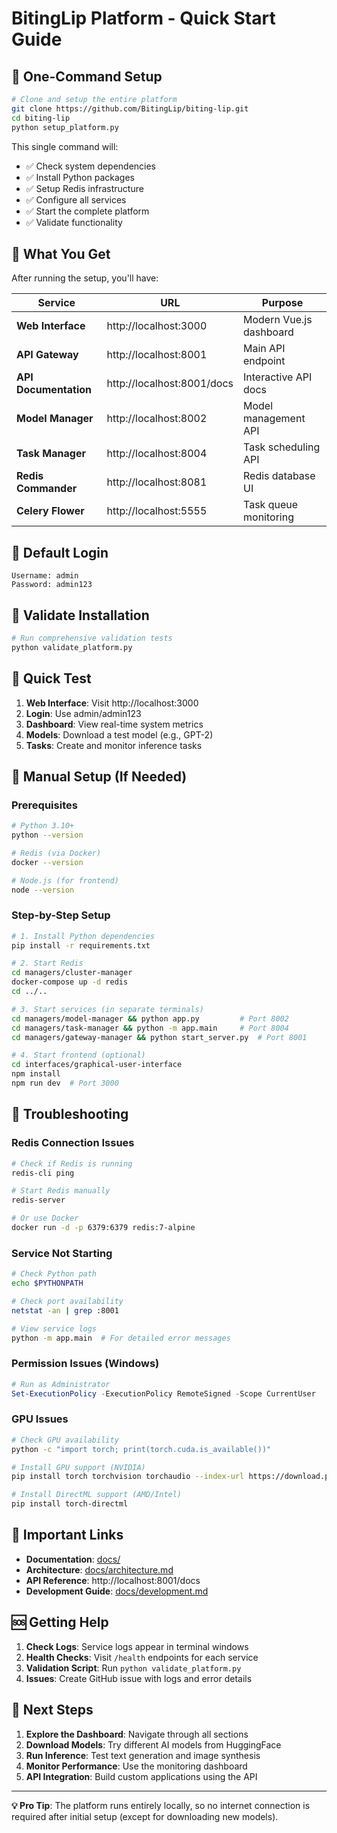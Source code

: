 # BitingLip Platform - Quick Start Guide

## 🚀 One-Command Setup

```bash
# Clone and setup the entire platform
git clone https://github.com/BitingLip/biting-lip.git
cd biting-lip
python setup_platform.py
```

This single command will:

- ✅ Check system dependencies
- ✅ Install Python packages
- ✅ Setup Redis infrastructure
- ✅ Configure all services
- ✅ Start the complete platform
- ✅ Validate functionality

## 🎯 What You Get

After running the setup, you'll have:

| Service               | URL                        | Purpose                 |
| --------------------- | -------------------------- | ----------------------- |
| **Web Interface**     | http://localhost:3000      | Modern Vue.js dashboard |
| **API Gateway**       | http://localhost:8001      | Main API endpoint       |
| **API Documentation** | http://localhost:8001/docs | Interactive API docs    |
| **Model Manager**     | http://localhost:8002      | Model management API    |
| **Task Manager**      | http://localhost:8004      | Task scheduling API     |
| **Redis Commander**   | http://localhost:8081      | Redis database UI       |
| **Celery Flower**     | http://localhost:5555      | Task queue monitoring   |

## 🔐 Default Login

```
Username: admin
Password: admin123
```

## 🧪 Validate Installation

```bash
# Run comprehensive validation tests
python validate_platform.py
```

## 📱 Quick Test

1. **Web Interface**: Visit http://localhost:3000
2. **Login**: Use admin/admin123
3. **Dashboard**: View real-time system metrics
4. **Models**: Download a test model (e.g., GPT-2)
5. **Tasks**: Create and monitor inference tasks

## 🔧 Manual Setup (If Needed)

### Prerequisites

```bash
# Python 3.10+
python --version

# Redis (via Docker)
docker --version

# Node.js (for frontend)
node --version
```

### Step-by-Step Setup

```bash
# 1. Install Python dependencies
pip install -r requirements.txt

# 2. Start Redis
cd managers/cluster-manager
docker-compose up -d redis
cd ../..

# 3. Start services (in separate terminals)
cd managers/model-manager && python app.py         # Port 8002
cd managers/task-manager && python -m app.main     # Port 8004
cd managers/gateway-manager && python start_server.py  # Port 8001

# 4. Start frontend (optional)
cd interfaces/graphical-user-interface
npm install
npm run dev  # Port 3000
```

## 🚨 Troubleshooting

### Redis Connection Issues

```bash
# Check if Redis is running
redis-cli ping

# Start Redis manually
redis-server

# Or use Docker
docker run -d -p 6379:6379 redis:7-alpine
```

### Service Not Starting

```bash
# Check Python path
echo $PYTHONPATH

# Check port availability
netstat -an | grep :8001

# View service logs
python -m app.main  # For detailed error messages
```

### Permission Issues (Windows)

```powershell
# Run as Administrator
Set-ExecutionPolicy -ExecutionPolicy RemoteSigned -Scope CurrentUser
```

### GPU Issues

```bash
# Check GPU availability
python -c "import torch; print(torch.cuda.is_available())"

# Install GPU support (NVIDIA)
pip install torch torchvision torchaudio --index-url https://download.pytorch.org/whl/cu118

# Install DirectML support (AMD/Intel)
pip install torch-directml
```

## 🔗 Important Links

- **Documentation**: [docs/](docs/)
- **Architecture**: [docs/architecture.md](docs/architecture.md)
- **API Reference**: http://localhost:8001/docs
- **Development Guide**: [docs/development.md](docs/development.md)

## 🆘 Getting Help

1. **Check Logs**: Service logs appear in terminal windows
2. **Health Checks**: Visit `/health` endpoints for each service
3. **Validation Script**: Run `python validate_platform.py`
4. **Issues**: Create GitHub issue with logs and error details

## 🎉 Next Steps

1. **Explore the Dashboard**: Navigate through all sections
2. **Download Models**: Try different AI models from HuggingFace
3. **Run Inference**: Test text generation and image synthesis
4. **Monitor Performance**: Use the monitoring dashboard
5. **API Integration**: Build custom applications using the API

---

**💡 Pro Tip**: The platform runs entirely locally, so no internet connection is required after initial setup (except for downloading new models).
